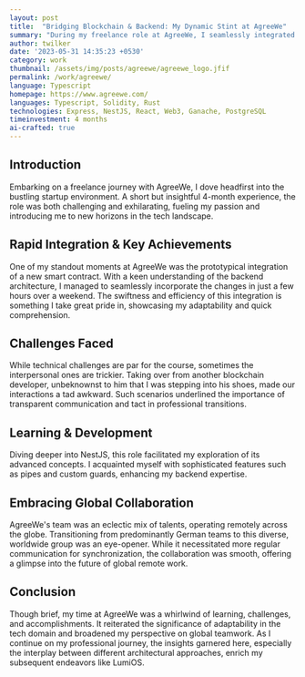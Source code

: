```yaml
---
layout: post
title:  "Bridging Blockchain & Backend: My Dynamic Stint at AgreeWe"
summary: "During my freelance role at AgreeWe, I seamlessly integrated a new smart contract into the backend in record time, delved deeper into advanced NestJS concepts, and navigated challenges in a dynamic startup environment. Working with a global remote team, I experienced the nuances of international collaboration while enhancing my tech prowess."
author: twilker
date: '2023-05-31 14:35:23 +0530'
category: work
thumbnail: /assets/img/posts/agreewe/agreewe_logo.jfif
permalink: /work/agreewe/
language: Typescript
homepage: https://www.agreewe.com/
languages: Typescript, Solidity, Rust
technologies: Express, NestJS, React, Web3, Ganache, PostgreSQL
timeinvestment: 4 months
ai-crafted: true
---
```


## Introduction
Embarking on a freelance journey with AgreeWe, I dove headfirst into the bustling startup environment. A short but insightful 4-month experience, the role was both challenging and exhilarating, fueling my passion and introducing me to new horizons in the tech landscape.

## Rapid Integration & Key Achievements
One of my standout moments at AgreeWe was the prototypical integration of a new smart contract. With a keen understanding of the backend architecture, I managed to seamlessly incorporate the changes in just a few hours over a weekend. The swiftness and efficiency of this integration is something I take great pride in, showcasing my adaptability and quick comprehension.

## Challenges Faced
While technical challenges are par for the course, sometimes the interpersonal ones are trickier. Taking over from another blockchain developer, unbeknownst to him that I was stepping into his shoes, made our interactions a tad awkward. Such scenarios underlined the importance of transparent communication and tact in professional transitions.

## Learning & Development
Diving deeper into NestJS, this role facilitated my exploration of its advanced concepts. I acquainted myself with sophisticated features such as pipes and custom guards, enhancing my backend expertise.

## Embracing Global Collaboration
AgreeWe's team was an eclectic mix of talents, operating remotely across the globe. Transitioning from predominantly German teams to this diverse, worldwide group was an eye-opener. While it necessitated more regular communication for synchronization, the collaboration was smooth, offering a glimpse into the future of global remote work.

## Conclusion
Though brief, my time at AgreeWe was a whirlwind of learning, challenges, and accomplishments. It reiterated the significance of adaptability in the tech domain and broadened my perspective on global teamwork. As I continue on my professional journey, the insights garnered here, especially the interplay between different architectural approaches, enrich my subsequent endeavors like LumiOS.